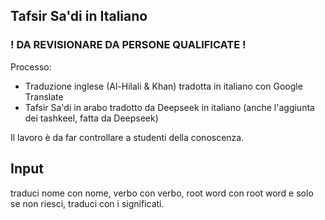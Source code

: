 ## Tafsir Sa'di in Italiano

### ! DA REVISIONARE DA PERSONE QUALIFICATE !

Processo:
- Traduzione inglese (Al-Hilali & Khan) tradotta in italiano con Google Translate
- Tafsir Sa'di in arabo tradotto da Deepseek in italiano (anche l'aggiunta dei tashkeel, fatta da Deepseek)

Il lavoro è da far controllare a studenti della conoscenza.

## Input
traduci nome con nome, verbo con verbo, root word con root word
e solo se non riesci, traduci con i significati.
